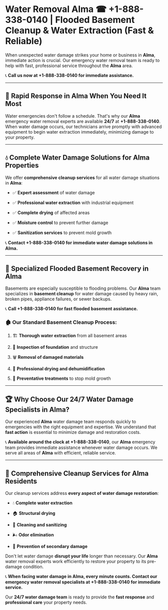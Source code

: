 # Water Removal Alma ☎ +1-888-338-0140 | Flooded Basement Cleanup & Water Extraction (Fast & Reliable)

When unexpected water damage strikes your home or business in **Alma**, immediate action is crucial. Our emergency water removal team is ready to help with fast, professional service throughout the **Alma** area. 

📞 **Call us now at +1-888-338-0140 for immediate assistance.**
---
## 🚀 Rapid Response in Alma When You Need It Most
Water emergencies don't follow a schedule. That's why our **Alma** emergency water removal experts are available **24/7** at **+1-888-338-0140**. When water damage occurs, our technicians arrive promptly with advanced equipment to begin water extraction immediately, minimizing damage to your property.
---
## 💧 Complete Water Damage Solutions for Alma Properties
We offer **comprehensive cleanup services** for all water damage situations in **Alma**:
- ✅ **Expert assessment** of water damage  
- ✅ **Professional water extraction** with industrial equipment  
- ✅ **Complete drying** of affected areas  
- ✅ **Moisture control** to prevent further damage  
- ✅ **Sanitization services** to prevent mold growth  
📞 **Contact +1-888-338-0140 for immediate water damage solutions in Alma.**
---
## 🌊 Specialized Flooded Basement Recovery in Alma
Basements are especially susceptible to flooding problems. Our **Alma** team specializes in **basement cleanup** for water damage caused by heavy rain, broken pipes, appliance failures, or sewer backups. 
📞 **Call +1-888-338-0140 for fast flooded basement assistance.**
### 🏚️ Our Standard Basement Cleanup Process:
1. 🏗️ **Thorough water extraction** from all basement areas  
2. 🔎 **Inspection of foundation** and structure  
3. 🗑️ **Removal of damaged materials**  
4. 💨 **Professional drying and dehumidification**  
5. 🚫 **Preventative treatments** to stop mold growth  
---
## 🏆 Why Choose Our 24/7 Water Damage Specialists in Alma?
Our experienced **Alma** water damage team responds quickly to emergencies with the right equipment and expertise. We understand that **fast action** is essential to minimize damage and restoration costs.
📞 **Available around the clock at +1-888-338-0140**, our **Alma** emergency team provides immediate assistance whenever water damage occurs. We serve all areas of **Alma** with efficient, reliable service.
---
## 🧹 Comprehensive Cleanup Services for Alma Residents
Our cleanup services address **every aspect of water damage restoration**:
- 💧 **Complete water extraction**  
- 🏠 **Structural drying**  
- 🧼 **Cleaning and sanitizing**  
- 🌬️ **Odor elimination**  
- 🚫 **Prevention of secondary damage**  
Don't let water damage **disrupt your life** longer than necessary. Our **Alma** water removal experts work efficiently to restore your property to its pre-damage condition.
📞 **When facing water damage in Alma, every minute counts. Contact our emergency water removal specialists at +1-888-338-0140 for immediate service.**
Our **24/7 water damage team** is ready to provide the **fast response** and **professional care** your property needs.
